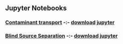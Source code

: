 ## Jupyter Notebooks

### [Contaminant transport](contamination.html) -:- [download](contamination.ipynb) [jupyter](https://github.com/madsjulia/Mads.jl/blob/master/notebooks/contamination.ipynb)

### [Blind Source Separation](BSS.html) -:- [download](BSS.ipynb) [jupyter](https://github.com/madsjulia/Mads.jl/blob/master/notebooks/BSS.ipynb)